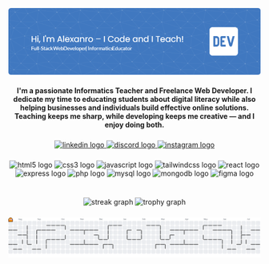 ![Artiero](img/github-header-image.png)

<h4 align="center">I'm a passionate Informatics Teacher and Freelance Web Developer. I dedicate my time to educating students about digital literacy while also helping businesses and individuals build effective online solutions. Teaching keeps me sharp, while developing keeps me creative — and I enjoy doing both.</h4>

###

<div align="center">
  <a href="https://www.linkedin.com/in/alexanro-del-piero-982439248/" target="_blank">
    <img src="https://img.shields.io/static/v1?message=LinkedIn&logo=linkedin&label=&color=0077B5&logoColor=white&labelColor=&style=for-the-badge" height="25" alt="linkedin logo"  />
  </a>
  <a href="https://discord.com/channels/@me" target="_blank">
    <img src="https://img.shields.io/static/v1?message=Discord&logo=discord&label=&color=7289DA&logoColor=white&labelColor=&style=for-the-badge" height="25" alt="discord logo"  />
  </a>
  <a href="https://www.instagram.com/invites/contact/?utm_source=ig_contact_invite&utm_medium=copy_link&utm_content=irsmo48" target="_blank">
    <img src="https://img.shields.io/static/v1?message=Instagram&logo=instagram&label=&color=E4405F&logoColor=white&labelColor=&style=for-the-badge" height="25" alt="instagram logo"  />
  </a>
</div>

###

<div align="center">
  <img src="https://cdn.jsdelivr.net/gh/devicons/devicon/icons/html5/html5-plain.svg" height="60" alt="html5 logo"  />
  
  <img src="https://cdn.jsdelivr.net/gh/devicons/devicon/icons/css3/css3-plain.svg" height="60" alt="css3 logo"  />
  
  <img src="https://cdn.jsdelivr.net/gh/devicons/devicon/icons/javascript/javascript-plain.svg" height="60" alt="javascript logo"  />
  
  <img src="https://skillicons.dev/icons?i=tailwind" height="60" alt="tailwindcss logo"  />
  
  <img src="https://cdn.jsdelivr.net/gh/devicons/devicon/icons/react/react-original.svg" height="60" alt="react logo"  />
  
  <img src="https://cdn.jsdelivr.net/gh/devicons/devicon/icons/express/express-original.svg" height="60" alt="express logo"  />
  
  <img src="https://cdn.jsdelivr.net/gh/devicons/devicon/icons/php/php-original.svg" height="60" alt="php logo"  />
  
  <img src="https://cdn.jsdelivr.net/gh/devicons/devicon/icons/mysql/mysql-original-wordmark.svg" height="60" alt="mysql logo"  />
  
  <img src="https://skillicons.dev/icons?i=mongodb" height="60" alt="mongodb logo"  />
  
  <img src="https://skillicons.dev/icons?i=figma" height="60" alt="figma logo"  />
</div>


###

<br clear="both">

<div align="center">
  <img src="https://streak-stats.demolab.com?user=Artiero&locale=en&mode=weekly&theme=gruvbox&hide_border=false&border_radius=5&order=3" height="150" alt="streak graph"  />
  <img src="https://github-profile-trophy.vercel.app?username=Artiero&theme=monokai&column=-1&row=1&margin-w=8&margin-h=8&no-bg=false&no-frame=false&order=4" height="150" alt="trophy graph"  />
</div>

###

<picture>
  <source media="(prefers-color-scheme: dark)" srcset="https://raw.githubusercontent.com/Artiero/Artiero/output/pacman-contribution-graph-dark.svg">
  <source media="(prefers-color-scheme: light)" srcset="https://raw.githubusercontent.com/Artiero/Artiero/output/pacman-contribution-graph.svg">
  <img alt="pacman contribution graph" src="https://raw.githubusercontent.com/Artiero/Artiero/output/pacman-contribution-graph.svg">
</picture>

###